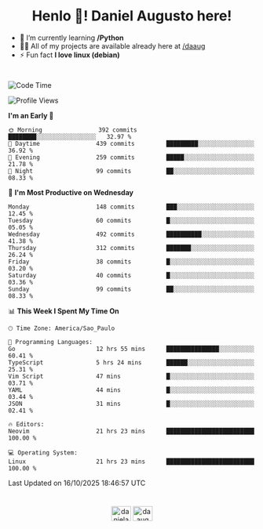 <h1 align="center">Henlo 👋! Daniel Augusto here!</h1>

- 🌱 I’m currently learning **/Python**
- 👨‍💻 All of my projects are available already here at [/daaug](https://github.com/daaug)
- ⚡ Fun fact **I love linux (debian)**
<h1></h1>

<!--START_SECTION:waka-->
![Code Time](http://img.shields.io/badge/Code%20Time-101%20hrs%2039%20mins-blue)

![Profile Views](http://img.shields.io/badge/Profile%20Views-0-blue)

**I'm an Early 🐤** 

```text
🌞 Morning                392 commits         ████████░░░░░░░░░░░░░░░░░   32.97 % 
🌆 Daytime                439 commits         █████████░░░░░░░░░░░░░░░░   36.92 % 
🌃 Evening                259 commits         █████░░░░░░░░░░░░░░░░░░░░   21.78 % 
🌙 Night                  99 commits          ██░░░░░░░░░░░░░░░░░░░░░░░   08.33 % 
```
📅 **I'm Most Productive on Wednesday** 

```text
Monday                   148 commits         ███░░░░░░░░░░░░░░░░░░░░░░   12.45 % 
Tuesday                  60 commits          █░░░░░░░░░░░░░░░░░░░░░░░░   05.05 % 
Wednesday                492 commits         ██████████░░░░░░░░░░░░░░░   41.38 % 
Thursday                 312 commits         ███████░░░░░░░░░░░░░░░░░░   26.24 % 
Friday                   38 commits          █░░░░░░░░░░░░░░░░░░░░░░░░   03.20 % 
Saturday                 40 commits          █░░░░░░░░░░░░░░░░░░░░░░░░   03.36 % 
Sunday                   99 commits          ██░░░░░░░░░░░░░░░░░░░░░░░   08.33 % 
```


📊 **This Week I Spent My Time On** 

```text
🕑︎ Time Zone: America/Sao_Paulo

💬 Programming Languages: 
Go                       12 hrs 55 mins      ███████████████░░░░░░░░░░   60.41 % 
TypeScript               5 hrs 24 mins       ██████░░░░░░░░░░░░░░░░░░░   25.31 % 
Vim Script               47 mins             █░░░░░░░░░░░░░░░░░░░░░░░░   03.71 % 
YAML                     44 mins             █░░░░░░░░░░░░░░░░░░░░░░░░   03.44 % 
JSON                     31 mins             █░░░░░░░░░░░░░░░░░░░░░░░░   02.41 % 

🔥 Editors: 
Neovim                   21 hrs 23 mins      █████████████████████████   100.00 % 

💻 Operating System: 
Linux                    21 hrs 23 mins      █████████████████████████   100.00 % 
```


 Last Updated on 16/10/2025 18:46:57 UTC
<!--END_SECTION:waka-->

<h1></h1>
<p align="center">
<a href="https://linkedin.com/in/danielaug" target="blank"><img align="center" src="https://raw.githubusercontent.com/rahuldkjain/github-profile-readme-generator/master/src/images/icons/Social/linked-in-alt.svg" alt="danielaug" height="30" width="40" /></a> 
<a href="https://www.hackerrank.com/daaug" target="blank"><img align="center" src="https://raw.githubusercontent.com/rahuldkjain/github-profile-readme-generator/master/src/images/icons/Social/hackerrank.svg" alt="daaug" height="30" width="40" /></a>
</p>

